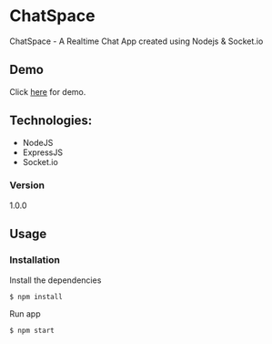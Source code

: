 # ChatSpace
ChatSpace - A Realtime Chat App created using Nodejs &amp; Socket.io

## Demo

Click [here](https://chatspace-somsubhra.herokuapp.com/) for demo.

## Technologies:

-   NodeJS
-   ExpressJS
-   Socket.io


### Version

1.0.0

## Usage

### Installation

Install the dependencies

```sh
$ npm install
```

Run app

```sh
$ npm start
```